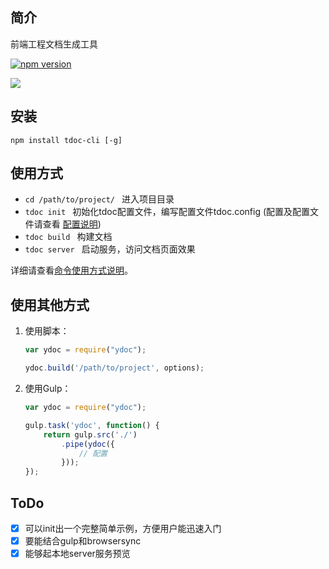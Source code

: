 ## 简介

前端工程文档生成工具

[![npm version](https://badge.fury.io/js/tdoc-cli.svg)](http://badge.fury.io/js/tdoc-cli)

![](https://nodei.co/npm/tdoc-cli.png?downloads=true&downloadRank=true&stars=true)

## 安装

```
npm install tdoc-cli [-g]
```

## 使用方式

- ```cd /path/to/project/ ```  进入项目目录
- ```tdoc init ```  初始化tdoc配置文件，编写配置文件tdoc.config (配置及配置文件请查看 [配置说明](./doc/config.md))
- ```tdoc build ```  构建文档
- ```tdoc server ``` 启动服务，访问文档页面效果

详细请查看[命令使用方式说明](./doc/usage.md)。

## 使用其他方式

1. 使用脚本：

   ```javascript
   var ydoc = require("ydoc");

   ydoc.build('/path/to/project', options);
   ```

2. 使用Gulp：

   ```javascript
   var ydoc = require("ydoc");

   gulp.task('ydoc', function() {
       return gulp.src('./')
           .pipe(ydoc({
               // 配置
           }));
   });
   ```


## ToDo

- [x] 可以init出一个完整简单示例，方便用户能迅速入门
- [x] 要能结合gulp和browsersync
- [x] 能够起本地server服务预览

